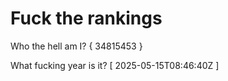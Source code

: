 # Fuck the rankings

Who the hell am I?
{ 34815453 }

What fucking year is it?
[ 2025-05-15T08:46:40Z ]
